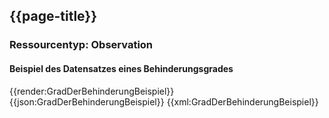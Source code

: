 ## {{page-title}}

### Ressourcentyp: Observation

#### Beispiel des Datensatzes eines Behinderungsgrades
<tabs>
    <tab title="Übersicht">      
        {{render:GradDerBehinderungBeispiel}}
    </tab>
    <tab title="JSON">
        {{json:GradDerBehinderungBeispiel}}
    </tab>
    <tab title="XML">
        {{xml:GradDerBehinderungBeispiel}}
    </tab>
</tabs>